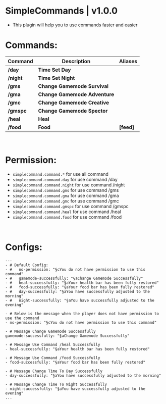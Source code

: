 # SimpleCommands | v1.0.0
- This plugin will help you to use commands faster and easier
 
# Commands:

| **Command** | **Description** | **Aliases** |
| --- | --- | --- |
| **/day** | **Time Set Day** |
| **/night** | **Time Set Night** |
| **/gms** | **Change Gamemode Survival** |
| **/gma** | **Change Gamemode Adventure** |
| **/gmc** | **Change Gamemode Creative** |
| **/gmspc** | **Change Gamemode Spector** |
| **/heal** | **Heal** |
| **/food** | **Food** | **[feed]** |

<br>

# Permission:
 
- `simplecommand.command.*` for use all command
- `simplecommand.command.day` for use command /day
- `simplecommand.command.night` for use command /night
- `simplecommand.command.gms` for use command /gms
- `simplecommand.command.gma` for use command /gma
- `simplecommand.command.gmc` for use command /gmc
- `simplecommand.command.gmspc` for use command /gmspc
- `simplecommand.command.heal` for use command /heal
- `simplecommand.command.food` for use command /food

<br>

# Configs:
```
---
- # Default Config:
- #   no-permission: "§cYou do not have permission to use this command"
- #   gamemode-successfully: "§aChange Gamemode Successfully"
- #   heal-successfully: "§aYour health bar has been fully restored"
- #   food-successfully: "§aYour food bar has been fully restored"
- #   day-successfully: "§aYou have successfully adjusted to the morning"
- #   night-successfully: "§aYou have successfully adjusted to the evening"

- # Below is the message when the player does not have permission to use the command
- no-permission: "§cYou do not have permission to use this command"

- # Message Change Gamemode Successfully
gamemode-successfully: "§aChange Gamemode Successfully"

- # Message Use Command /heal Successfully
- heal-successfully: "§aYour health bar has been fully restored"

- # Message Use Command /food Successfully
- food-successfully: "§aYour food bar has been fully restored"

- # Message Change Time To Day Successfully
- day-successfully: "§aYou have successfully adjusted to the morning"

- # Message Change Time To Night Successfully
- night-successfully: "§aYou have successfully adjusted to the evening"
...
```
<br>

